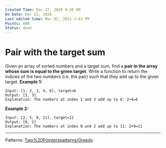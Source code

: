 ```yaml
---
Created Time: Dec 22, 2020 9:30 AM
Do Date: Dec 22, 2020
Last edited time: Mar 01, 2021 3:43 PM
Points: 800
Status: done
---
```


# Pair with the target sum

Given an array of sorted numbers and a target sum, find a **pair in the array whose sum is equal to the given target**.
Write a function to return the indices of the two numbers (i.e. the pair) such that they add up to the given target.
**Example 1:**
```
Input: [1, 2, 3, 4, 6], target=6
Output: [1, 3]
Explanation: The numbers at index 1 and 3 add up to 6: 2+4=6
```
**Example 2:**
```
Input: [2, 5, 9, 11], target=11
Output: [0, 2]
Explanation: The numbers at index 0 and 2 add up to 11: 2+9=11
```
---
Patterns: [Two%20Pointers](Two%20Pointers.md)[patterns/Greedy](patterns/Greedy.md)